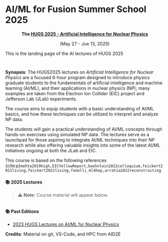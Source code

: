 # AI/ML for Fusion Summer School 2025

<center>

<b> The </b> <b>[HUGS 2025 - Artificial Intelligence for Nuclear Physics](https://www.jlab.org/conference/hugs2025)</b> 


(May 27 - Jue 13, 2025)

</center>

This is the landing page of the AI lectures of HUGS 2025

```{figure} images/logo_2025.pdf
 
```




**Synopsis**: The HUGS2025 lectures on *Artificial Intelligence for Nuclear Physics* are a focused 6-hour program designed to introduce physics graduate students to the fundamentals of artificial intelligence and machine learning (AI/ML), and their applications in nuclear physics (NP); many examples are taken from the Electron Ion Collider (EIC) project and Jefferson Lab (JLab) experiments.

The course aims to equip students with a basic understanding of AI/ML basics, and how these techniques can be utilized to interpret and analyze NP data. 

The students will gain a practical understanding of AI/ML concepts through hands-on exercises using simulated NP data. The lectures serve as a launchpad for those aspiring to integrate AI/ML techniques into their NP research while also offering valuable insights into some of the latest AI/ML initiatives ongoing at both the JLab and EIC.



This course is based on the following references {cite:p}`mehta2019high,EICYellowReport,boehnlein2022colloquium,feickert2021living,feickert2021living,fanelli_ml4hep,arratia2022reconstructing`


#### 📚 2025 Lectures

> ⚠️ **Note:** Course material will appear below.



```{tableofcontents}
```

#### 📚 Past Editions

- [2023 HUGS Lectures on AI/ML for Nuclear Physics](https://cfteach.github.io/HUGS23)


**Credits**: Material on git, VS-Code, and HPC from AID2E 